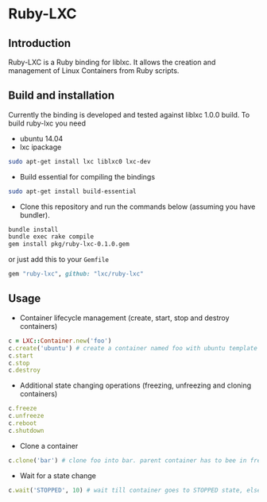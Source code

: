 # Ruby-LXC

## Introduction

Ruby-LXC is a Ruby binding for liblxc. It allows the creation and management
of Linux Containers from Ruby scripts.


## Build and installation

Currently the binding is developed and tested against liblxc 1.0.0 build. To build ruby-lxc you need
- ubuntu 14.04
- lxc ipackage
```sh
sudo apt-get install lxc liblxc0 lxc-dev
```

- Build essential for compiling the bindings
```sh
sudo apt-get install build-essential
```

- Clone this repository and run the commands below (assuming you have bundler).
```sh
bundle install
bundle exec rake compile
gem install pkg/ruby-lxc-0.1.0.gem
```
or just add this to your ```Gemfile```
```ruby
gem "ruby-lxc", github: "lxc/ruby-lxc"
```

## Usage

- Container lifecycle management (create, start, stop and destroy containers)
```ruby
c = LXC::Container.new('foo')
c.create('ubuntu') # create a container named foo with ubuntu template
c.start
c.stop
c.destroy
```

- Additional state changing operations (freezing, unfreezing and cloning containers)
```ruby
c.freeze
c.unfreeze
c.reboot
c.shutdown
```

- Clone a container
```ruby
c.clone('bar') # clone foo into bar. parent container has to bee in freeze or stopped state.
```

- Wait for a state change
```ruby
c.wait('STOPPED', 10) # wait till container goes to STOPPED state, else timeout after 10 seconds
```


